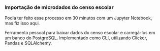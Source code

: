 ### Importação de microdados do censo escolar

Podia ter feito esse processo em 30 minutos com um Jupyter Notebook, mas fiz isso aqui.

Ferramenta pessoal para baixar dados do censo escolar e carregá-los em um banco do PostgreSQL. Implementado como CLI, utilizando Clicker, Pandas e SQLAlchemy.
